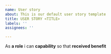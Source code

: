 ```yaml
---
name: User story
about: This is our default user story template
title: USER STORY <TITLE>
labels: ''
assignees: ''

---
```


As **a role** i can **capability** so that **received benefit**
